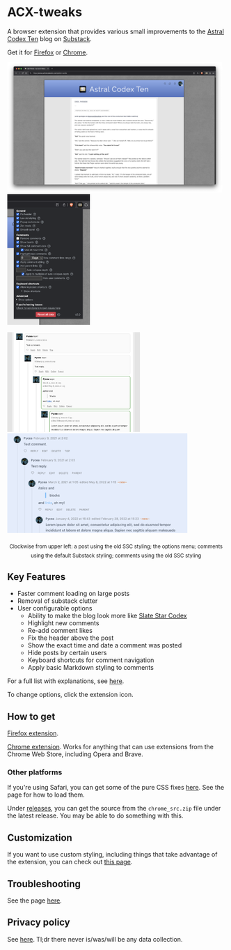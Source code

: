 # ACX-tweaks
A browser extension that provides various small improvements to the [Astral Codex Ten](https://astralcodexten.substack.com) blog on [Substack](https://substack.com).

Get it for [Firefox](https://addons.mozilla.org/en-US/firefox/addon/acx-tweaks/) or [Chrome](https://chrome.google.com/webstore/detail/acx-tweaks/jdpghojhfigbpoeiadalafcmohaekglf).

<p float="left">
  <img src="/screenshots/v2/chrome_full_view.png" height="300" />
  <img src="/screenshots/v2/chrome_popup.png" height="300" /> 
</p>

<p float="left">
  <img src="/screenshots/v2/old_style_comments.png" height="229" />
  <img src="/screenshots/v2/new_style_comments.png" height="229" /> 
</p>

<p align="center" style="width:500px"><sub>Clockwise from upper left: a post using the old SSC styling; the options menu; comments using the default Substack styling; comments using the old SSC styling</sub></p>

## Key Features

- Faster comment loading on large posts
- Removal of substack clutter
- User configurable options
    - Ability to make the blog look more like [Slate Star Codex](https://slatestarcodex.com/)
    - Highlight new comments
    - Re-add comment likes
    - Fix the header above the post
    - Show the exact time and date a comment was posted
    - Hide posts by certain users
    - Keyboard shortcuts for comment navigation
    - Apply basic Markdown styling to comments

For a full list with explanations, see [here](https://github.com/Pycea/ACX-tweaks/wiki/Options).

To change options, click the extension icon.

## How to get
[Firefox extension](https://addons.mozilla.org/en-US/firefox/addon/acx-tweaks/).

[Chrome extension](https://chrome.google.com/webstore/detail/acx-tweaks/jdpghojhfigbpoeiadalafcmohaekglf). Works for anything that can use extensions from the Chrome Web Store, including Opera and Brave.

### Other platforms
If you're using Safari, you can get some of the pure CSS fixes [here](https://gist.github.com/Pycea/73eeee25ff4f697b76c0d3d36035c749). See the page for how to load them.

Under [releases](https://github.com/Pycea/ACX-tweaks/releases), you can get the source from the `chrome_src.zip` file under the latest release. You may be able to do something with this.

## Customization
If you want to use custom styling, including things that take advantage of the extension, you can check out [this page](https://github.com/Pycea/ACX-tweaks/wiki/Customization).

## Troubleshooting
See the page [here](https://github.com/Pycea/ACX-tweaks/wiki/Troubleshooting).

## Privacy policy
See [here](https://github.com/Pycea/ACX-tweaks/wiki/Privacy-policy). Tl;dr there never is/was/will be any data collection.
